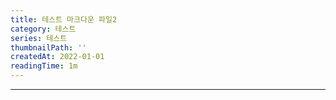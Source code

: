 ```yaml
---
title: 테스트 마크다운 파일2
category: 테스트
series: 테스트
thumbnailPath: ''
createdAt: 2022-01-01
readingTime: 1m
---
```


---
